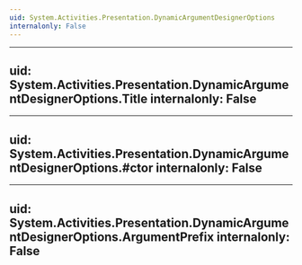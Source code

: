 ```yaml
---
uid: System.Activities.Presentation.DynamicArgumentDesignerOptions
internalonly: False
---
```


---
uid: System.Activities.Presentation.DynamicArgumentDesignerOptions.Title
internalonly: False
---

---
uid: System.Activities.Presentation.DynamicArgumentDesignerOptions.#ctor
internalonly: False
---

---
uid: System.Activities.Presentation.DynamicArgumentDesignerOptions.ArgumentPrefix
internalonly: False
---
